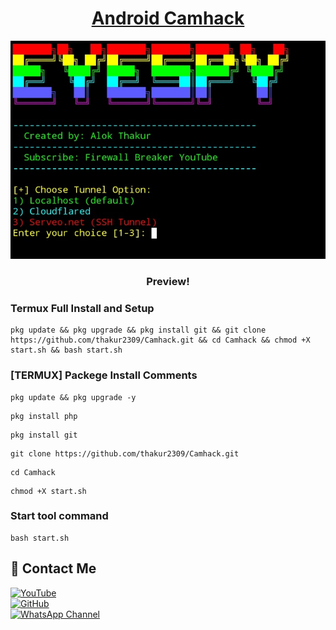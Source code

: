 <h1 align="center"><u>Android Camhack</u></h1>

![Instagram Image ](https://raw.githubusercontent.com/thakur2309/Camhack/refs/heads/main/Screenshot_2025_0412_105039.jpg)

<h3 align="center"> Preview!</h3>

### Termux Full Install and Setup 
```
pkg update && pkg upgrade && pkg install git && git clone https://github.com/thakur2309/Camhack.git && cd Camhack && chmod +X start.sh && bash start.sh
```

### [TERMUX] Packege Install Comments

```
pkg update && pkg upgrade -y
```
```
pkg install php
```
```
pkg install git
```
```
git clone https://github.com/thakur2309/Camhack.git
```
```
cd Camhack
```
```
chmod +X start.sh
```

### Start tool command
```
bash start.sh
```


## 📌 Contact Me  

<a href="https://youtube.com/@firewallbreaker09">
  <img src="https://img.shields.io/badge/YouTube-FF0000?style=for-the-badge&logo=youtube&logoColor=white" alt="YouTube">
</a>  
<br>  

<a href="https://github.com/thakur2309?tab=repositories">
  <img src="https://img.shields.io/badge/GitHub-000000?style=for-the-badge&logo=github&logoColor=white" alt="GitHub">
</a>  
<br>  

<a href="https://whatsapp.com/channel/0029VbAiqVMKLaHjg5J1Nm2F">
  <img src="https://img.shields.io/badge/WhatsApp-25D366?style=for-the-badge&logo=whatsapp&logoColor=white" alt="WhatsApp Channel">
</a>
